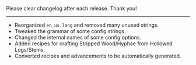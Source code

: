 Please clear changelog after each release.
Thank you!

-----------------
- Reorganized `en_us.lang` and removed many unused strings.
- Tweaked the grammar of some config strings.
- Changed the internal names of some config options.
- Added recipes for crafting Stripped Wood/Hyphae from Hollowed Logs/Stems.
- Converted recipes and advancements to be automatically generated.
